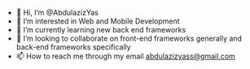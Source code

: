 - 👋 Hi, I’m @AbdulazizYas
- 👀 I’m interested in Web and Mobile Development
- 🌱 I’m currently learning new back end frameworks
- 💞️ I’m looking to collaborate on front-end frameworks generally and back-end frameworks specifically
- 📫 How to reach me through my email abdulazizyass@gmail.com

<!---
AbdulazizYas/AbdulazizYas is a ✨ special ✨ repository because its `README.md` (this file) appears on your GitHub profile.
You can click the Preview link to take a look at your changes.
--->
